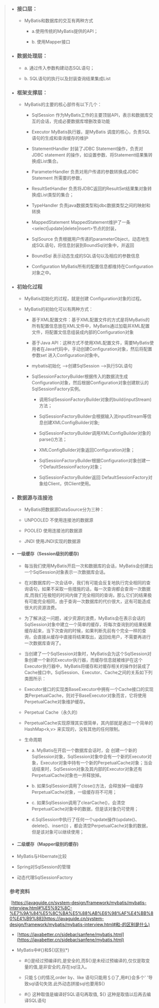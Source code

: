 > - ### 接口层：
>
>   - MyBatis和数据库的交互有两种方式
>
>     - a.使用传统的MyBatis提供的API；
>
>     - b. 使用Mapper接口
>
> - ### 数据处理层：
>
>   - a. 通过传入参数构建动态SQL语句；
>
>   - b. SQL语句的执行以及封装查询结果集成List<E>
>
> - ### 框架支撑层：
>
>   - MyBatis的主要的核心部件有以下几个：
>
>     - SqlSession            作为MyBatis工作的主要顶层API，表示和数据库交互的会话，完成必要数据库增删改查功能
>
>     - Executor              MyBatis执行器，是MyBatis 调度的核心，负责SQL语句的生成和查询缓存的维护
>
>     - StatementHandler   封装了JDBC Statement操作，负责对JDBC statement 的操作，如设置参数、将Statement结果集转换成List集合。
>
>     - ParameterHandler   负责对用户传递的参数转换成JDBC Statement 所需要的参数，
>
>     - ResultSetHandler    负责将JDBC返回的ResultSet结果集对象转换成List类型的集合；
>
>     - TypeHandler          负责java数据类型和jdbc数据类型之间的映射和转换
>
>     - MappedStatement   MappedStatement维护了一条<select|update|delete|insert>节点的封装， 
>
>     - SqlSource            负责根据用户传递的parameterObject，动态地生成SQL语句，将信息封装到BoundSql对象中，并返回
>
>     - BoundSql             表示动态生成的SQL语句以及相应的参数信息
>
>     - Configuration        MyBatis所有的配置信息都维持在Configuration对象之中。
>
> - ### 初始化过程
>
>   - MyBatis初始化的过程，就是创建 Configuration对象的过程。
>
>   - MyBatis的初始化可以有两种方式：
>
>     - 基于XML配置文件：基于XML配置文件的方式是将MyBatis的所有配置信息放在XML文件中，MyBatis通过加载并XML配置文件，将配置文信息组装成内部的Configuration对象
>
>     - 基于Java API：这种方式不使用XML配置文件，需要MyBatis使用者在Java代码中，手动创建Configuration对象，然后将配置参数set 进入Configuration对象中。
>
>     - mybatis初始化 -->创建SqlSession -->执行SQL语句
>
>     - SqlSessionFactoryBuilder根据传入的数据流生成Configuration对象，然后根据Configuration对象创建默认的SqlSessionFactory实例。
>
>       - 调用SqlSessionFactoryBuilder对象的build(inputStream)方法；
>
>       - SqlSessionFactoryBuilder会根据输入流inputStream等信息创建XMLConfigBuilder对象;
>
>       - SqlSessionFactoryBuilder调用XMLConfigBuilder对象的parse()方法；
>
>       - XMLConfigBuilder对象返回Configuration对象；
>
>       - SqlSessionFactoryBuilder根据Configuration对象创建一个DefaultSessionFactory对象；
>
>       - SqlSessionFactoryBuilder返回 DefaultSessionFactory对象给Client，供Client使用。
>
> - ### 数据源与连接池
>
>   - MyBatis把数据源DataSource分为三种：
>
>   - UNPOOLED    不使用连接池的数据源
>
>   - POOLED      使用连接池的数据源
>
>   - JNDI            使用JNDI实现的数据源
>
> - #### 一级缓存（Session级别的缓存)
>
>   - 每当我们使用MyBatis开启一次和数据库的会话，MyBatis会创建出一个SqlSession对象表示一次数据库会话。
>
>   - 在对数据库的一次会话中，我们有可能会反复地执行完全相同的查询语句，如果不采取一些措施的话，每一次查询都会查询一次数据库,而我们在极短的时间内做了完全相同的查询，那么它们的结果极有可能完全相同，由于查询一次数据库的代价很大，这有可能造成很大的资源浪费。
>
>   - 为了解决这一问题，减少资源的浪费，MyBatis会在表示会话的SqlSession对象中建立一个简单的缓存，将每次查询到的结果结果缓存起来，当下次查询的时候，如果判断先前有个完全一样的查询，会直接从缓存中直接将结果取出，返回给用户，不需要再进行一次数据库查询了。
>
>   - 当创建了一个SqlSession对象时，MyBatis会为这个SqlSession对象创建一个新的Executor执行器，而缓存信息就被维护在这个Executor执行器中，MyBatis将缓存和对缓存相关的操作封装成了Cache接口中。SqlSession、Executor、Cache之间的关系如下列类图所示：
>
>   - Executor接口的实现类BaseExecutor中拥有一个Cache接口的实现类PerpetualCache，则对于BaseExecutor对象而言，它将使用PerpetualCache对象维护缓存。
>
>   - Perpetual Cache（永久的)
>
>   - PerpetualCache实现原理其实很简单，其内部就是通过一个简单的HashMap<k,v> 来实现的，没有其他的任何限制。
>
>   - 生命周期
>
>     - a. MyBatis在开启一个数据库会话时，会 创建一个新的SqlSession对象，SqlSession对象中会有一个新的Executor对象，Executor对象中持有一个新的PerpetualCache对象；当会话结束时，SqlSession对象及其内部的Executor对象还有PerpetualCache对象也一并释放掉。
>
>     - b. 如果SqlSession调用了close()方法，会释放掉一级缓存PerpetualCache对象，一级缓存将不可用；
>
>     - c. 如果SqlSession调用了clearCache()，会清空PerpetualCache对象中的数据，但是该对象仍可使用；
>
>     - d.SqlSession中执行了任何一个update操作(update()、delete()、insert()) ，都会清空PerpetualCache对象的数据，但是该对象可以继续使用；
>
> - #### 二级缓存（Mapper级别的缓存)
>
> - MyBatis与Hibernate比较
>
> - Spring对SqlSession的管理
>
> - 动态代理SqlSessionFactory
>
> ### 参考资料
>
> ​		[https://javaguide.cn/system-design/framework/mybatis/mybatis-interview.html#%E5%92%8C-%E7%9A%84%E5%8C%BA%E5%88%AB%E6%98%AF%E4%BB%80%E4%B9%88](https://javaguide.cn/system-design/framework/mybatis/mybatis-interview.html#和-的区别是什么)
>
> - [https://javabetter.cn/sidebar/sanfene/mybatis.html](https://javabetter.cn/sidebar/sanfene/mybatis.html)
>
> - MyBatis中#{}和${}区别(*)
>
>   - \#{}是经过预编译的,是安全的,而${}是未经过预编译的,仅仅是取变量的值,是非安全的,存在sql注入。
>
>   - 只能＄{}的情况,order by、like 语句只能用＄{}了,用#{}会多个' '导致sql语句失效.此外动态拼接sql也要用${}
>
>   - \#{} 这种取值是编译好SQL语句再取值, ${} 这种是取值以后再去编译SQL语句